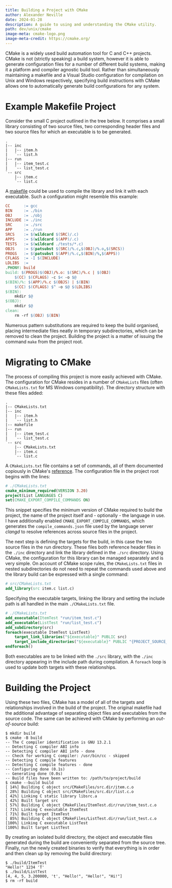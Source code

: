 ```yaml
---
title: Building a Project with CMake
author: Alexander Neville
date: 2024-01-28
description: A guide to using and understanding the CMake utility.
path: dev/unix/cmake
image-meta: cmake-logo.png
image-meta-credit: https://cmake.org/
---
```


CMake is a widely used build automation tool for C and C++ projects.
CMake is not (strictly speaking) a build system, however it is able to
generate configuration files for a number of different build systems,
making it a platform and compiler agnostic build tool. Rather than
simultaneously maintaining a makefile and a Visual Studio configuration
for compilation on Unix and Windows respectively, specifying build
instructions with CMake allows one to automatically generate build
configurations for any system.

# Example Makefile Project

Consider the small C project outlined in the tree below. It comprises a
small library consisting of two source files, two corresponding header
files and two source files for which an executable is to be generated.

```text
.
|-- inc
|   |-- item.h
|   `-- list.h
|-- run
|   |-- item_test.c
|   `-- list_test.c
`-- src
    |-- item.c
    `-- list.c
```

A [makefile](./makefiles.md) could be used to compile the library and
link it with each executable. Such a configuration might resemble this
example:

```makefile
CC      := gcc
BIN     := ./bin
OBJ     := ./obj
INCLUDE := ./inc
SRC     := ./src
APP     := ./run
SRCS    := $(wildcard $(SRC)/.c)
APPS    := $(wildcard $(APP)/.c)
TESTS   := $(wildcard ./tests/*.c)
OBJS    := $(patsubst $(SRC)/%.c,$(OBJ)/%.o,$(SRCS))
PROGS   := $(patsubst $(APP)/%.c,$(BIN)/%,$(APPS))
CFLAGS  := -I $(INCLUDE)
LDLIBS  :=
.PHONY: build
build: $(PROGS)$(OBJ)/%.o: $(SRC)/%.c | $(OBJ)
	$(CC) $(CFLAGS) -c $< -o $@
$(BIN)/%: $(APP)/%.c $(OBJS) | $(BIN)
	$(CC) $(CFLAGS) $^ -o $@ $(LDLIBS)
$(BIN):
	mkdir $@
$(OBJ):
	mkdir $@
clean:
	rm -rf $(OBJ) $(BIN)
```

Numerous pattern substitutions are required to keep the build organised,
placing intermediate files neatly in temporary subdirectories, which can
be removed to clean the project. Building the project is a matter of
issuing the command `make` from the project root.

# Migrating to CMake

The process of compiling this project is more easily achieved with
CMake. The configuration for CMake resides in a number of `CMakeLists`
files (often `CMakeLists.txt` for MS Windows compatibility). The
directory structure with these files added:

```text
.
|-- CMakeLists.txt
|-- inc
|   |-- item.h
|   `-- list.h
|-- makefile
|-- run
|   |-- item_test.c
|   `-- list_test.c
`-- src
    |-- CMakeLists.txt
    |-- item.c
    `-- list.c
```

A `CMakeLists.txt` file contains a set of commands, all of them
documented copiously in CMake's
[reference](https://cmake.org/cmake/help/latest/index.html). The
configuration file in the project root begins with the lines:

```cmake
# ./CMakeLists.txt
cmake_minimum_required(VERSION 3.20)
project(List LANGUAGES C)
set(CMAKE_EXPORT_COMPILE_COMMANDS ON)
```

This snippet specifies the minimum version of CMake required to build
the project, the name of the project itself and - optionally - the
language in use. I have additionally enabled
`CMAKE_EXPORT_COMPILE_COMMANDS`, which generates the
`compile_commands.json` file used by the language server _clangd_ to
resolve references across source files in the project.

The next step is defining the targets for the build, in this case the
two source files in the run directory. These files both reference header
files in the `./inc` directory and link the library defined in the
`./src` directory. Using CMake, the configuration for this library can
be managed separately and is very simple. On account of CMake scope
rules, the `CMakeLists.txt` files in nested subdirectories do not need
to repeat the commands used above and the library build can be expressed
with a single command:

```cmake
# src/CMakeLists.txt
add_library(src item.c list.c)
```

Specifying the executable targets, linking the library and setting the
include path is all handled in the main `./CMakeLists.txt` file.

```cmake
# ./CMakeLists.txt
add_executable(ItemTest "run/item_test.c")
add_executable(ListTest "run/list_test.c")
add_subdirectory(src)
foreach(executable ItemTest ListTest)
	target_link_libraries("${executable}" PUBLIC src)
	target_include_directories("${executable}" PUBLIC "{PROJECT_SOURCE_DIR}/inc" "${PROJECT_BINARY_DIR}")
endforeach()
```

Both executables are to be linked with the `./src` library, with the
`./inc` directory appearing in the include path during compilation. A
`foreach` loop is used to update both targets with these relationships.

# Building the Project

Using these two files, CMake has a model of all of the targets and
relationships involved in the build of the project. The original
makefile had the additional advantage of separating object files and
executables from the source code. The same can be achieved with CMake by
performing an _out-of-source_ build:

```text
$ mkdir build
$ cmake -B build
-- The C compiler identification is GNU 13.2.1
-- Detecting C compiler ABI info
-- Detecting C compiler ABI info - done
-- Check for working C compiler: /usr/bin/cc - skipped
-- Detecting C compile features
-- Detecting C compile features - done
-- Configuring done (0.1s)
-- Generating done (0.0s)
-- Build files have been written to: /path/to/project/build
$ cmake --build build
[ 14%] Building C object src/CMakeFiles/src.dir/item.c.o
[ 28%] Building C object src/CMakeFiles/src.dir/list.c.o
[ 42%] Linking C static library libsrc.a
[ 42%] Built target src
[ 57%] Building C object CMakeFiles/ItemTest.dir/run/item_test.c.o
[ 71%] Linking C executable ItemTest
[ 71%] Built target ItemTest
[ 85%] Building C object CMakeFiles/ListTest.dir/run/list_test.c.o
[100%] Linking C executable ListTest
[100%] Built target ListTest
```

By creating an isolated build directory, the object and executable files
generated during the build are conveniently separated from the source
tree. Finally, run the newly created binaries to verify that everything
is in order and then clean up by removing the build directory:

```text
$ ./build/ItemTest
"Hello!" 1234 'T'
$ ./build/ListTest
[4, 4, 5, 3.200000, 't', "Hello!", "Hello!", "Hi!"]
$ rm -rf build
```
